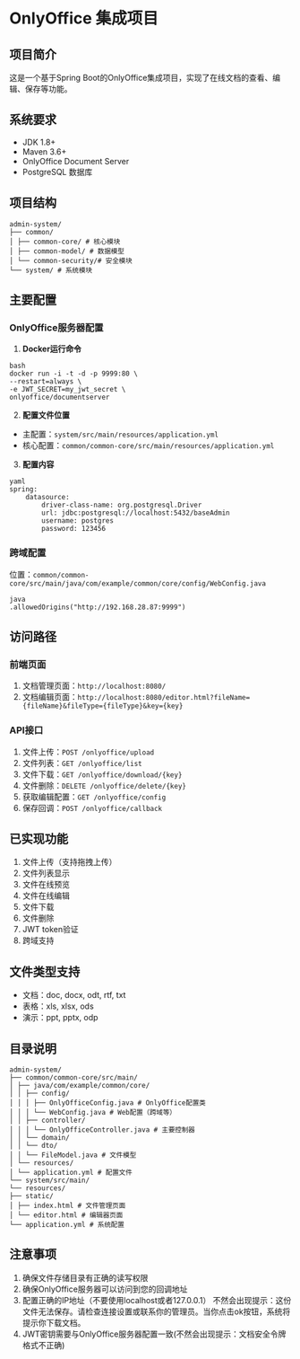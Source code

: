 # OnlyOffice 集成项目

## 项目简介
这是一个基于Spring Boot的OnlyOffice集成项目，实现了在线文档的查看、编辑、保存等功能。

## 系统要求
- JDK 1.8+
- Maven 3.6+
- OnlyOffice Document Server
- PostgreSQL 数据库

## 项目结构 

```
admin-system/
├── common/
│ ├── common-core/ # 核心模块
│ ├── common-model/ # 数据模型
│ └── common-security/# 安全模块
└── system/ # 系统模块
```

## 主要配置

### OnlyOffice服务器配置
1. **Docker运行命令**

```
bash
docker run -i -t -d -p 9999:80 \
--restart=always \
-e JWT_SECRET=my_jwt_secret \
onlyoffice/documentserver
```

2. **配置文件位置**
- 主配置：`system/src/main/resources/application.yml`
- 核心配置：`common/common-core/src/main/resources/application.yml`

3. **配置内容**

```
yaml
spring:
    datasource:
        driver-class-name: org.postgresql.Driver
        url: jdbc:postgresql://localhost:5432/baseAdmin
        username: postgres
        password: 123456
```

### 跨域配置
位置：`common/common-core/src/main/java/com/example/common/core/config/WebConfig.java`

```
java
.allowedOrigins("http://192.168.28.87:9999")
```

## 访问路径

### 前端页面
1. 文档管理页面：`http://localhost:8080/`
2. 文档编辑页面：`http://localhost:8080/editor.html?fileName={fileName}&fileType={fileType}&key={key}`

### API接口
1. 文件上传：`POST /onlyoffice/upload`
2. 文件列表：`GET /onlyoffice/list`
3. 文件下载：`GET /onlyoffice/download/{key}`
4. 文件删除：`DELETE /onlyoffice/delete/{key}`
5. 获取编辑配置：`GET /onlyoffice/config`
6. 保存回调：`POST /onlyoffice/callback`

## 已实现功能
1. 文件上传（支持拖拽上传）
2. 文件列表显示
3. 文件在线预览
4. 文件在线编辑
5. 文件下载
6. 文件删除
7. JWT token验证
8. 跨域支持

## 文件类型支持
- 文档：doc, docx, odt, rtf, txt
- 表格：xls, xlsx, ods
- 演示：ppt, pptx, odp

## 目录说明

```
admin-system/
├── common/common-core/src/main/
│ ├── java/com/example/common/core/
│ │ ├── config/
│ │ │ ├── OnlyOfficeConfig.java # OnlyOffice配置类
│ │ │ └── WebConfig.java # Web配置（跨域等）
│ │ ├── controller/
│ │ │ └── OnlyOfficeController.java # 主要控制器
│ │ └── domain/
│ │ └── dto/
│ │ └── FileModel.java # 文件模型
│ └── resources/
│ └── application.yml # 配置文件
└── system/src/main/
└── resources/
├── static/
│ ├── index.html # 文件管理页面
│ └── editor.html # 编辑器页面
└── application.yml # 系统配置
```

## 注意事项
1. 确保文件存储目录有正确的读写权限
2. 确保OnlyOffice服务器可以访问到您的回调地址
3. 配置正确的IP地址（不要使用localhost或者127.0.0.1）
   不然会出现提示：这份文件无法保存。请检查连接设置或联系你的管理员。当你点击ok按钮，系统将提示你下载文档。
4. JWT密钥需要与OnlyOffice服务器配置一致(不然会出现提示：文档安全令牌格式不正确)
